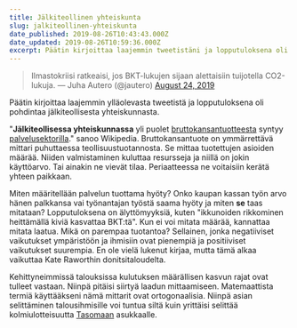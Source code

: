 ```yaml
---
title: Jälkiteollinen yhteiskunta
slug: jalkiteollinen-yhteiskunta
date_published: 2019-08-26T10:43:43.000Z
date_updated: 2019-08-26T10:59:36.000Z
excerpt: Päätin kirjoittaa laajemmin tweetistäni ja lopputuloksena oli pohdintaa jälkiteollisesta yhteiskunnasta.
---
```


> Ilmastokriisi ratkeaisi, jos BKT-lukujen sijaan alettaisiin tuijotella CO2-lukuja.
> &mdash; Juha Autero (@jautero) [August 24, 2019](https://twitter.com/jautero/status/1165199280551944199?ref_src=twsrc%5Etfw)

Päätin kirjoittaa laajemmin ylläolevasta tweetistä ja lopputuloksena oli pohdintaa jälkiteollisesta yhteiskunnasta. 

"**Jälkiteollisessa yhteiskunnassa** yli puolet [bruttokansantuotteesta](https://fi.wikipedia.org/wiki/Bruttokansantuote) syntyy [palvelusektorilla](https://fi.wikipedia.org/wiki/Palvelusektori)." sanoo Wikipedia. Bruttokansantuote on ymmärrettävä mittari puhuttaessa teollisuustuotannosta. Se mittaa tuotettujen asioiden määrää. Niiden valmistaminen kuluttaa resursseja ja niillä on jokin käyttöarvo. Tai ainakin ne vievät tilaa. Periaatteessa ne voitaisiin kerätä yhteen paikkaan. 

Miten määritellään palvelun tuottama hyöty? Onko kaupan kassan työn arvo hänen palkkansa vai työnantajan työstä saama hyöty ja miten **se** taas mitataan? Lopputuloksena on älyttömyyksiä, kuten "ikkunoiden rikkominen heittämällä kiviä kasvattaa BKT:tä". Kun ei voi mitata määrää, kannattaa mitata laatua. Mikä on parempaa tuotantoa? Sellainen, jonka negatiiviset vaikutukset ympäristöön ja ihmisiin ovat pienempiä ja positiiviset vaikutukset suurempia. En ole vielä lukenut kirjaa, mutta tämä alkaa vaikuttaa Kate Raworthin donitsitaloudelta.

Kehittyneimmissä talouksissa kulutuksen määrällisen kasvun rajat ovat tulleet vastaan. Niinpä pitäisi siirtyä laadun mittaamiseen. Matemaattista termiä käyttääkseni nämä mittarit ovat ortogonaalisia. Niinpä asian selittäminen talousihmisille voi tuntua siltä kuin yrittäisi selittää kolmiulotteisuutta [Tasomaan](https://fi.wikipedia.org/wiki/Tasomaa) asukkaalle. 
